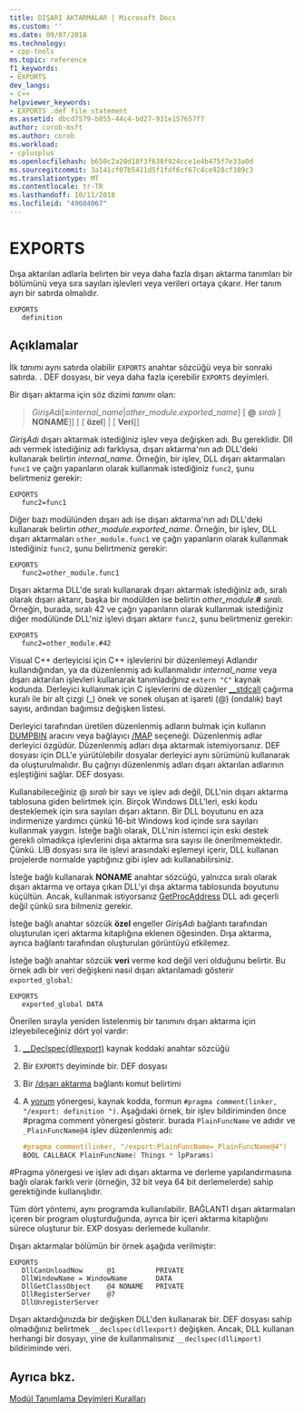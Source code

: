 ```yaml
---
title: DIŞARI AKTARMALAR | Microsoft Docs
ms.custom: ''
ms.date: 09/07/2018
ms.technology:
- cpp-tools
ms.topic: reference
f1_keywords:
- EXPORTS
dev_langs:
- C++
helpviewer_keywords:
- EXPORTS .def file statement
ms.assetid: dbcd7579-b855-44c4-bd27-931e157657f7
author: corob-msft
ms.author: corob
ms.workload:
- cplusplus
ms.openlocfilehash: b650c2a20d18f3f638f924cce1e4b475f7e33a0d
ms.sourcegitcommit: 3a141cf07b5411d5f1fdf6cf67c4ce928cf389c3
ms.translationtype: MT
ms.contentlocale: tr-TR
ms.lasthandoff: 10/11/2018
ms.locfileid: "49084067"
---
```

# <a name="exports"></a>EXPORTS

Dışa aktarılan adlarla belirten bir veya daha fazla dışarı aktarma tanımları bir bölümünü veya sıra sayıları işlevleri veya verileri ortaya çıkarır. Her tanım ayrı bir satırda olmalıdır.

```DEF
EXPORTS
   definition
```

## <a name="remarks"></a>Açıklamalar

İlk *tanımı* aynı satırda olabilir `EXPORTS` anahtar sözcüğü veya bir sonraki satırda. . DEF dosyası, bir veya daha fazla içerebilir `EXPORTS` deyimleri.

Bir dışarı aktarma için söz dizimi *tanımı* olan:

> *GirişAdı*\[__=__*internal_name*|*other_module.exported_name*] \[ **\@** _sıralı_ \[ **NONAME**]] \[ \[ **özel**] | \[ **Veri**]]

*GirişAdı* dışarı aktarmak istediğiniz işlev veya değişken adı. Bu gereklidir. Dll adı vermek istediğiniz adı farklıysa, dışarı aktarma'nın adı DLL'deki kullanarak belirtin *internal_name*. Örneğin, bir işlev, DLL dışarı aktarmaları `func1` ve çağrı yapanların olarak kullanmak istediğiniz `func2`, şunu belirtmeniz gerekir:

```DEF
EXPORTS
   func2=func1
```

Diğer bazı modülünden dışarı adı ise dışarı aktarma'nın adı DLL'deki kullanarak belirtin *other_module.exported_name*. Örneğin, bir işlev, DLL dışarı aktarmaları `other_module.func1` ve çağrı yapanların olarak kullanmak istediğiniz `func2`, şunu belirtmeniz gerekir:

```DEF
EXPORTS
   func2=other_module.func1
```

Dışarı aktarma DLL'de sıralı kullanarak dışarı aktarmak istediğiniz adı, sıralı olarak dışarı aktarır, başka bir modülden ise belirtin *other_module*.__#__ *sıralı*. Örneğin, burada, sıralı 42 ve çağrı yapanların olarak kullanmak istediğiniz diğer modülünde DLL'niz işlevi dışarı aktarır `func2`, şunu belirtmeniz gerekir:

```DEF
EXPORTS
   func2=other_module.#42
```

Visual C++ derleyicisi için C++ işlevlerini bir düzenlemeyi Adlandır kullandığından, ya da düzenlenmiş adı kullanmalıdır *internal_name* veya dışarı aktarılan işlevleri kullanarak tanımladığınız `extern "C"` kaynak kodunda. Derleyici kullanmak için C işlevlerini de düzenler [__stdcall](../../cpp/stdcall.md) çağırma kuralı ile bir alt çizgi (\_) önek ve sonek oluşan at işareti (\@) (ondalık) bayt sayısı, ardından bağımsız değişken listesi.

Derleyici tarafından üretilen düzenlenmiş adların bulmak için kullanın [DUMPBIN](../../build/reference/dumpbin-reference.md) aracını veya bağlayıcı [/MAP](../../build/reference/map-generate-mapfile.md) seçeneği. Düzenlenmiş adlar derleyici özgüdür. Düzenlenmiş adları dışa aktarmak istemiyorsanız. DEF dosyası için DLL'e yürütülebilir dosyalar derleyici aynı sürümünü kullanarak da oluşturulmalıdır. Bu çağrıyı düzenlenmiş adları dışarı aktarılan adlarının eşleştiğini sağlar. DEF dosyası.

Kullanabileceğiniz \@ *sıralı* bir sayı ve işlev adı değil, DLL'nin dışarı aktarma tablosuna giden belirtmek için. Birçok Windows DLL'leri, eski kodu desteklemek için sıra sayıları dışarı aktarın. Bir DLL boyutunu en aza indirmenize yardımcı çünkü 16-bit Windows kod içinde sıra sayıları kullanmak yaygın. İsteğe bağlı olarak, DLL'nin istemci için eski destek gerekli olmadıkça işlevlerini dışa aktarma sıra sayısı ile önerilmemektedir. Çünkü. LIB dosyası sıra ile işlevi arasındaki eşlemeyi içerir, DLL kullanan projelerde normalde yaptığınız gibi işlev adı kullanabilirsiniz.

İsteğe bağlı kullanarak **NONAME** anahtar sözcüğü, yalnızca sıralı olarak dışarı aktarma ve ortaya çıkan DLL'yi dışa aktarma tablosunda boyutunu küçültün. Ancak, kullanmak istiyorsanız [GetProcAddress](/windows/desktop/api/libloaderapi/nf-libloaderapi-getprocaddress) DLL adı geçerli değil çünkü sıra bilmeniz gerekir.

İsteğe bağlı anahtar sözcük **özel** engeller *GirişAdı* bağlantı tarafından oluşturulan içeri aktarma kitaplığına eklenen öğesinden. Dışa aktarma, ayrıca bağlantı tarafından oluşturulan görüntüyü etkilemez.

İsteğe bağlı anahtar sözcük **veri** verme kod değil veri olduğunu belirtir. Bu örnek adlı bir veri değişkeni nasıl dışarı aktarılamadı gösterir `exported_global`:

```DEF
EXPORTS
   exported_global DATA
```

Önerilen sırayla yeniden listelenmiş bir tanımını dışarı aktarma için izleyebileceğiniz dört yol vardır:

1. [__Declspec(dllexport)](../../cpp/dllexport-dllimport.md) kaynak koddaki anahtar sözcüğü

1. Bir `EXPORTS` deyiminde bir. DEF dosyası

1. Bir [/dışarı aktarma](../../build/reference/export-exports-a-function.md) bağlantı komut belirtimi

1. A [yorum](../../preprocessor/comment-c-cpp.md) yönergesi, kaynak kodda, formun `#pragma comment(linker, "/export: definition ")`. Aşağıdaki örnek, bir işlev bildiriminden önce #pragma comment yönergesi gösterir. burada `PlainFuncName` ve adıdır ve `_PlainFuncName@4` işlev düzenlenmiş adı:

    ```cpp
    #pragma comment(linker, "/export:PlainFuncName=_PlainFuncName@4")
    BOOL CALLBACK PlainFuncName( Things * lpParams)
    ```

#Pragma yönergesi ve işlev adı dışarı aktarma ve derleme yapılandırmasına bağlı olarak farklı verir (örneğin, 32 bit veya 64 bit derlemelerde) sahip gerektiğinde kullanışlıdır.

Tüm dört yöntemi, aynı programda kullanılabilir. BAĞLANTI dışarı aktarmaları içeren bir program oluşturduğunda, ayrıca bir içeri aktarma kitaplığını sürece oluşturur bir. EXP dosyası derlemede kullanılır.

Dışarı aktarmalar bölümün bir örnek aşağıda verilmiştir:

```DEF
EXPORTS
   DllCanUnloadNow      @1          PRIVATE
   DllWindowName = WindowName       DATA
   DllGetClassObject    @4 NONAME   PRIVATE
   DllRegisterServer    @7
   DllUnregisterServer
```

Dışarı aktardığınızda bir değişken DLL'den kullanarak bir. DEF dosyası sahip olmadığınız belirtmek `__declspec(dllexport)` değişken. Ancak, DLL kullanan herhangi bir dosyayı, yine de kullanmalısınız `__declspec(dllimport)` bildiriminde veri.

## <a name="see-also"></a>Ayrıca bkz.

[Modül Tanımlama Deyimleri Kuralları](../../build/reference/rules-for-module-definition-statements.md)
